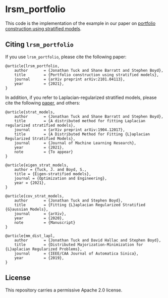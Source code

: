# lrsm_portfolio

This code is the implementation of the example in our paper on 
[portfolio construction using stratified models](https://web.stanford.edu/~boyd/papers/lrsm_portfolio.html).

## Citing `lrsm_portfolio`

If you use `lrsm_portfolio`, please cite the following paper:

```
@article{lrsm_portfolio,
    author       = {Jonathan Tuck and Shane Barratt and Stephen Boyd},
    title        = {Portfolio construction using stratified models}, 
    journal      = {arXiv preprint arXiv:2101.04113},
    year         = {2021},
}
```

In addition, if you refer to Laplacian-regularized stratified models, please 
cite the following [paper](https://stanford.edu/~boyd/papers/strat_models.html), and others:

```
@article{strat_models,
    author       = {Jonathan Tuck and Shane Barratt and Stephen Boyd},
    title        = {A distributed method for fitting Laplacian regularized stratified models},
    journal      = {arXiv preprint arXiv:1904.12017},
    title        = {A Distributed Method for Fitting {L}aplacian Regularized Stratified Models},
    journal      = {Journal of Machine Learning Research},
    year         = {2021},
    note         = {To appear}
}

@article{eigen_strat_models,
	author = {Tuck, J. and Boyd, S.,
	title = {Eigen-stratified models},
	journal = {Optimization and Engineering},
	year = {2021},
}

@article{cov_strat_models,
    author       = {Jonathan Tuck and Stephen Boyd},
    title        = {Fitting {L}aplacian Regularized Stratified {G}aussian Models},
    journal      = {arXiv},
    year         = {2020},
    note         = {Manuscript}
}

@article{mm_dist_lapl,
    author       = {Jonathan Tuck and David Hallac and Stephen Boyd},
    title        = {Distributed Majorization-Minimization for {L}aplacian Regularized Problems},
    journal      = {IEEE/CAA Journal of Automatica Sinica},
    year         = {2019},
}
```
## License

This repository carries a permissive Apache 2.0 license.